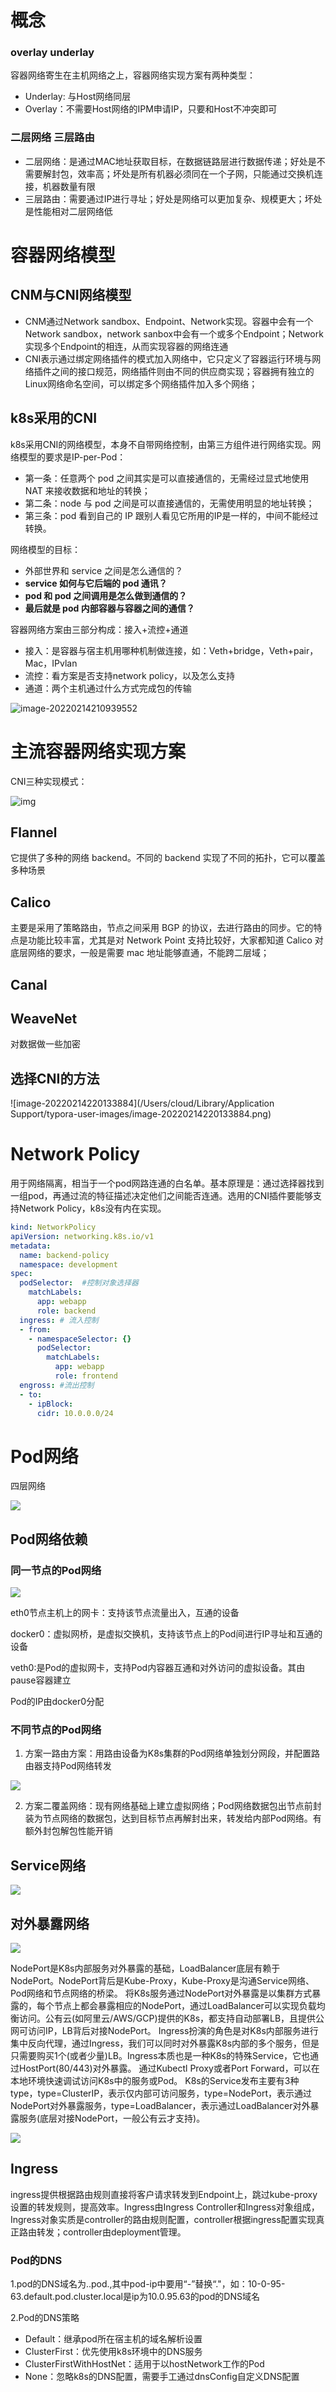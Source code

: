 # 概念

### overlay underlay

容器网络寄生在主机网络之上，容器网络实现方案有两种类型：

* Underlay: 与Host网络同层
* Overlay：不需要Host网络的IPM申请IP，只要和Host不冲突即可

### 二层网络 三层路由

* 二层网络：是通过MAC地址获取目标，在数据链路层进行数据传递；好处是不需要解封包，效率高；坏处是所有机器必须同在一个子网，只能通过交换机连接，机器数量有限
* 三层路由：需要通过IP进行寻址；好处是网络可以更加复杂、规模更大；坏处是性能相对二层网络低

# 容器网络模型

## CNM与CNI网络模型

* CNM通过Network sandbox、Endpoint、Network实现。容器中会有一个Network sandbox，network sanbox中会有一个或多个Endpoint；Network实现多个Endpoint的相连，从而实现容器的网络连通
* CNI表示通过绑定网络插件的模式加入网络中，它只定义了容器运行环境与网络插件之间的接口规范，网络插件则由不同的供应商实现；容器拥有独立的Linux网络命名空间，可以绑定多个网络插件加入多个网络；

## k8s采用的CNI

k8s采用CNI的网络模型，本身不自带网络控制，由第三方组件进行网络实现。网络模型的要求是IP-per-Pod：

- 第一条：任意两个 pod 之间其实是可以直接通信的，无需经过显式地使用 NAT 来接收数据和地址的转换；
- 第二条：node 与 pod 之间是可以直接通信的，无需使用明显的地址转换；
- 第三条：pod 看到自己的 IP 跟别人看见它所用的IP是一样的，中间不能经过转换。

网络模型的目标：

- 外部世界和 service 之间是怎么通信的？
- **service 如何与它后端的 pod 通讯？**
- **pod 和 pod 之间调用是怎么做到通信的？**
- **最后就是 pod 内部容器与容器之间的通信？**

容器网络方案由三部分构成：接入+流控+通道

* 接入：是容器与宿主机用哪种机制做连接，如：Veth+bridge，Veth+pair，Mac，IPvlan
* 流控：看方案是否支持network policy，以及怎么支持
* 通道：两个主机通过什么方式完成包的传输

![image-20220214210939552](../pics/image-20220214210939552.png)

# 主流容器网络实现方案

CNI三种实现模式：

![img](../pics/173955b068ad241925.png)

## Flannel

它提供了多种的网络 backend。不同的 backend 实现了不同的拓扑，它可以覆盖多种场景

## Calico

主要是采用了策略路由，节点之间采用 BGP 的协议，去进行路由的同步。它的特点是功能比较丰富，尤其是对 Network Point 支持比较好，大家都知道 Calico 对底层网络的要求，一般是需要 mac 地址能够直通，不能跨二层域；

## Canal

## WeaveNet

对数据做一些加密



## 选择CNI的方法

![image-20220214220133884](/Users/cloud/Library/Application Support/typora-user-images/image-20220214220133884.png)

# Network Policy

用于网络隔离，相当于一个pod网路连通的白名单。基本原理是：通过选择器找到一组pod，再通过流的特征描述决定他们之间能否连通。选用的CNI插件要能够支持Network Policy，k8s没有内在实现。

```yaml
kind: NetworkPolicy
apiVersion: networking.k8s.io/v1
metadata:
  name: backend-policy
  namespace: development
spec:
  podSelector:  #控制对象选择器
    matchLabels:
      app: webapp
      role: backend
  ingress: # 流入控制
  - from:
    - namespaceSelector: {}
      podSelector:
        matchLabels:
          app: webapp
          role: frontend
  engross: #流出控制
  - to:
    - ipBlock:
      cidr: 10.0.0.0/24
```



# Pod网络

四层网络

![](https://img-blog.csdnimg.cn/20190921112602532.png?x-oss-process=image/watermark,type_ZmFuZ3poZW5naGVpdGk,shadow_10,text_aHR0cHM6Ly9ibG9nLmNzZG4ubmV0L3lhbmc3NTEwOA==,size_16,color_FFFFFF,t_70)

## Pod网络依赖

### 同一节点的Pod网络

![](https://img-blog.csdnimg.cn/20190921112825755.png?x-oss-process=image/watermark,type_ZmFuZ3poZW5naGVpdGk,shadow_10,text_aHR0cHM6Ly9ibG9nLmNzZG4ubmV0L3lhbmc3NTEwOA==,size_16,color_FFFFFF,t_70)

eth0节点主机上的网卡：支持该节点流量出入，互通的设备

docker0：虚拟网桥，是虚拟交换机，支持该节点上的Pod间进行IP寻址和互通的设备

veth0:是Pod的虚拟网卡，支持Pod内容器互通和对外访问的虚拟设备。其由pause容器建立



Pod的IP由docker0分配

### 不同节点的Pod网络

1. 方案一路由方案：用路由设备为K8s集群的Pod网络单独划分网段，并配置路由器支持Pod网络转发

![](https://img-blog.csdnimg.cn/20190921113037220.png?x-oss-process=image/watermark,type_ZmFuZ3poZW5naGVpdGk,shadow_10,text_aHR0cHM6Ly9ibG9nLmNzZG4ubmV0L3lhbmc3NTEwOA==,size_16,color_FFFFFF,t_70)

2. 方案二覆盖网络：现有网络基础上建立虚拟网络；Pod网络数据包出节点前封装为节点网络的数据包，达到目标节点再解封出来，转发给内部Pod网络。有额外封包解包性能开销

## Service网络



![](https://img-blog.csdnimg.cn/20190924100920615.jpg?x-oss-process=image/watermark,type_ZmFuZ3poZW5naGVpdGk,shadow_10,text_aHR0cHM6Ly9ibG9nLmNzZG4ubmV0L3lhbmc3NTEwOA==,size_16,color_FFFFFF,t_70)



## 对外暴露网络



![](https://img-blog.csdnimg.cn/20190924102007327.png?x-oss-process=image/watermark,type_ZmFuZ3poZW5naGVpdGk,shadow_10,text_aHR0cHM6Ly9ibG9nLmNzZG4ubmV0L3lhbmc3NTEwOA==,size_16,color_FFFFFF,t_70)



NodePort是K8s内部服务对外暴露的基础，LoadBalancer底层有赖于NodePort。NodePort背后是Kube-Proxy，Kube-Proxy是沟通Service网络、Pod网络和节点网络的桥梁。
将K8s服务通过NodePort对外暴露是以集群方式暴露的，每个节点上都会暴露相应的NodePort，通过LoadBalancer可以实现负载均衡访问。公有云(如阿里云/AWS/GCP)提供的K8s，都支持自动部署LB，且提供公网可访问IP，LB背后对接NodePort。
Ingress扮演的角色是对K8s内部服务进行集中反向代理，通过Ingress，我们可以同时对外暴露K8s内部的多个服务，但是只需要购买1个(或者少量)LB。Ingress本质也是一种K8s的特殊Service，它也通过HostPort(80/443)对外暴露。
通过Kubectl Proxy或者Port Forward，可以在本地环境快速调试访问K8s中的服务或Pod。
K8s的Service发布主要有3种type，type=ClusterIP，表示仅内部可访问服务，type=NodePort，表示通过NodePort对外暴露服务，type=LoadBalancer，表示通过LoadBalancer对外暴露服务(底层对接NodePort，一般公有云才支持)。


![](https://img-blog.csdnimg.cn/20190924102117217.png?x-oss-process=image/watermark,type_ZmFuZ3poZW5naGVpdGk,shadow_10,text_aHR0cHM6Ly9ibG9nLmNzZG4ubmV0L3lhbmc3NTEwOA==,size_16,color_FFFFFF,t_70)

## Ingress

ingress提供根据路由规则直接将客户请求转发到Endpoint上，跳过kube-proxy设置的转发规则，提高效率。Ingress由Ingress Controller和Ingress对象组成，Ingress对象实质是controller的路由规则配置，controller根据ingress配置实现真正路由转发；controller由deployment管理。



### Pod的DNS

1.pod的DNS域名为<pod-ip>.<namespace>.pod.<cluster-domain>,其中pod-ip中要用“-”替换“."，如：10-0-95-63.default.pod.cluster.local是ip为10.0.95.63的pod的DNS域名

2.Pod的DNS策略

* Default：继承pod所在宿主机的域名解析设置
* ClusterFirst：优先使用k8s环境中的DNS服务
* ClusterFirstWithHostNet：适用于以hostNetwork工作的Pod
* None：忽略k8s的DNS配置，需要手工通过dnsConfig自定义DNS配置
